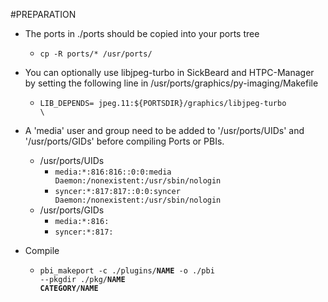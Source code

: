 #PREPARATION
* The ports in ./ports should be copied into your ports tree
    - <code>cp -R ports/* /usr/ports/</code>

* You can optionally use libjpeg-turbo in SickBeard and HTPC-Manager by setting the following line in /usr/ports/graphics/py-imaging/Makefile
    - <code>LIB_DEPENDS=    jpeg.11:${PORTSDIR}/graphics/libjpeg-turbo \\</code>

* A 'media' user and group need to be added to '/usr/ports/UIDs' and '/usr/ports/GIDs' before compiling Ports or PBIs.
    - /usr/ports/UIDs
        - <code>media:*:816:816::0:0:media Daemon:/nonexistent:/usr/sbin/nologin</code>
        - <code>syncer:*:817:817::0:0:syncer Daemon:/nonexistent:/usr/sbin/nologin</code>
    - /usr/ports/GIDs
        - <code>media:*:816:</code>
        - <code>syncer:*:817:</code>

* Compile
    - <code>pbi_makeport -c ./plugins/**NAME** -o ./pbi --pkgdir ./pkg/**NAME** **CATEGORY/NAME**</code>
